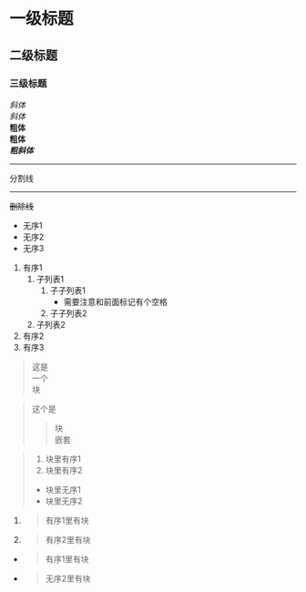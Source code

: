 # 一级标题  
## 二级标题
### 三级标题
*斜体*  
_斜体_  
**粗体**  
__粗体__  
***粗斜体***  
***
分割线  
***  
~~删除线~~  
* 无序1  
* 无序2  
* 无序3  
1. 有序1  
    1. 子列表1  
        1. 子子列表1
            * 需要注意和前面标记有个空格
        2. 子子列表2
    2. 子列表2
2. 有序2  
3. 有序3  
> 这是  
> 一个  
> 块  
  
> 这个是  
>> 块  
>> 嵌套

> 1. 块里有序1  
>2. 块里有序2  
> * 块里无序1  
> * 块里无序2  
  
1. > 有序1里有块  
2. > 有序2里有块  
* > 有序1里有块  
* > 无序2里有块  
